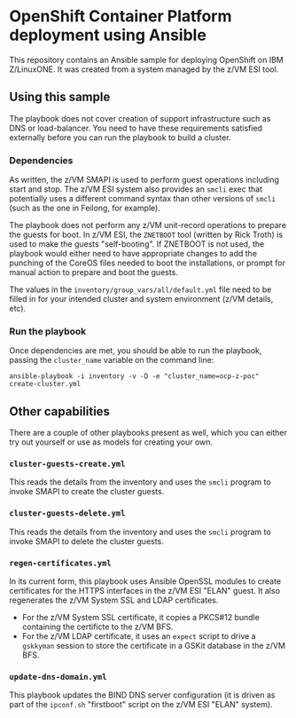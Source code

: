 # OpenShift Container Platform deployment using Ansible
This repository contains an Ansible sample for deploying OpenShift on IBM Z/LinuxONE.
It was created from a system managed by the z/VM ESI tool.

## Using this sample
The playbook does not cover creation of support infrastructure such as DNS or load-balancer.
You need to have these requirements satisfied externally before you can run the playbook to build a cluster.

### Dependencies
As written, the z/VM SMAPI is used to perform guest operations including start and stop.
The z/VM ESI system also provides an `smcli` exec that potentially uses a different command syntax than other versions of `smcli` (such as the one in Feilong, for example).

The playbook does not perform any z/VM unit-record operations to prepare the guests for boot.
In z/VM ESI, the `ZNETBOOT` tool (written by Rick Troth) is used to make the guests "self-booting".
If ZNETBOOT is not used, the playbook would either need to have appropriate changes to add the punching of the CoreOS files needed to boot the installations, or prompt for manual action to prepare and boot the guests.

The values in the `inventory/group_vars/all/default.yml` file need to be filled in for your intended cluster and system environment (z/VM details, etc).

### Run the playbook
Once dependencies are met, you should be able to run the playbook, passing the `cluster_name` variable on the command line:
```
ansible-playbook -i inventory -v -D -e "cluster_name=ocp-z-poc" create-cluster.yml
```

## Other capabilities
There are a couple of other playbooks present as well, which you can either try out yourself or use as models for creating your own.

### `cluster-guests-create.yml`
This reads the details from the inventory and uses the `smcli` program to invoke SMAPI to create the cluster guests.

### `cluster-guests-delete.yml`
This reads the details from the inventory and uses the `smcli` program to invoke SMAPI to delete the cluster guests.

### `regen-certificates.yml`
In its current form, this playbook uses Ansible OpenSSL modules to create certificates for the HTTPS interfaces in the z/VM ESI "ELAN" guest.
It also regenerates the z/VM System SSL and LDAP certificates.
* For the z/VM System SSL certificate, it copies a PKCS#12 bundle containing the certificte to the z/VM BFS.
* For the z/VM LDAP certificate, it uses an `expect` script to drive a `gskkyman` session to store the certificate in a GSKit database in the z/VM BFS.

### `update-dns-domain.yml`
This playbook updates the BIND DNS server configuration (it is driven as part of the `ipconf.sh` "firstboot" script on the z/VM ESI "ELAN" system).
